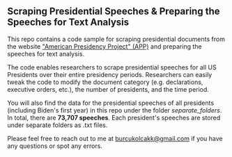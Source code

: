 <h2> Scraping Presidential Speeches & Preparing the Speeches for Text Analysis </h2>

This repo contains a code sample for scraping presidential documents from the website ["American Presidency Project" (APP)](https://www.presidency.ucsb.edu/) and preparing the speeches for text analysis. 

The code enables researchers to scrape presidential speeches for all US Presidents over their entire presidency periods. Researchers can easily tweak the code to modify the document category (e.g. declarations, executive orders, etc.), the number of presidents, and the time period.

You will also find the data for the presidential speeches of all presidents (including Biden's first year) in this repo under the folder <i>separate_folders</i>. In total, there are **73,707 speeches**. Each president's speeches are stored under separate folders as .txt files.

Please feel free to reach out to me at <a href = "mailto: burcukolcakk@gmail.com">burcukolcakk@gmail.com </a> if you have any questions or spot any errors.


